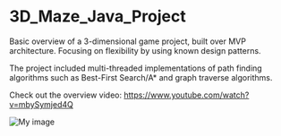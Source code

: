 # 3D_Maze_Java_Project
Basic overview of a 3-dimensional game project, built over MVP architecture. Focusing on flexibility by using known design patterns.

The project included multi-threaded implementations of path finding algorithms such as Best-First Search/A* and graph traverse algorithms.

Check out the overview video: https://www.youtube.com/watch?v=mbySymjed4Q

![My image](https://s14.postimg.org/6k4as8n29/Untitled.png)
